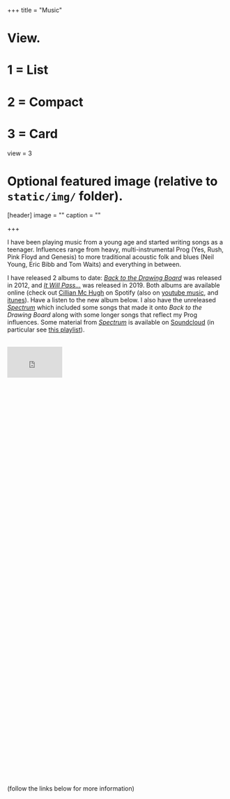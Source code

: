 +++
title = "Music"

# View.
#   1 = List
#   2 = Compact
#   3 = Card
view = 3

# Optional featured image (relative to `static/img/` folder).
[header]
image = ""
caption = ""

+++

I have been playing music from a young age and started writing songs as a teenager. Influences range from heavy, multi-instrumental Prog (Yes, Rush, Pink Floyd and Genesis) to more traditional acoustic folk and blues (Neil Young, Eric Bibb and Tom Waits) and everything in between.

I have released 2 albums to date: [*Back to the Drawing Board*](https://www.cillianmchugh.com/music/back_to_the_drawing_board/) was released in 2012, and [*It Will Pass...*](https://www.cillianmchugh.com/music/it_will_pass/) was released in 2019. Both albums are available online (check out [Cillian Mc Hugh](https://open.spotify.com/artist/4YrhGzeBXwDn6FM4WfI8b1) on Spotify (also on [youtube music](https://music.youtube.com/channel/UCbR_uvTsZFNJvVznanBCOEA?feature=share), and [itunes](https://music.apple.com/ie/artist/cillian-mc-hugh/485620903)). Have a listen to the new album below. I also have the unreleased [*Spectrum*](https://www.cillianmchugh.com/music/spectrum/) which included some songs that made it onto *Back to the Drawing Board* along with some longer songs that reflect my Prog influences. Some material from [*Spectrum*](https://www.cillianmchugh.com/music/spectrum/) is available on [Soundcloud](https://soundcloud.com/cillianmchugh) (in particular see [this playlist](https://soundcloud.com/cillianmchugh/sets/long-songs)).


<br>



<div style="width:25%;height:25%;">
  <div style="position:relative;padding-top:56.25%;">
    <iframe src="https://www.youtube.com/embed/videoseries?list=OLAK5uy_mYaYyP7L_Zq72SMK54b7lnV3nFXMDiHmc" frameborder="0" allowfullscreen
      style="position:absolute;top:0;left:0;width:100%;height:100%;"></iframe>
  </div>
</div>


<br>

(follow the links below for more information)

<br>
